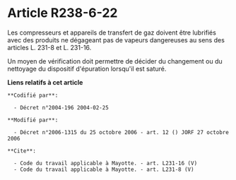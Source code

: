 # Article R238-6-22

Les compresseurs et appareils de transfert de gaz doivent être lubrifiés avec des produits ne dégageant pas de vapeurs
dangereuses au sens des articles L. 231-8 et L. 231-16.

Un moyen de vérification doit permettre de décider du changement ou du nettoyage du dispositif d'épuration lorsqu'il est
saturé.

**Liens relatifs à cet article**

	**Codifié par**:

	  - Décret n°2004-196 2004-02-25

	**Modifié par**:

	  - Décret n°2006-1315 du 25 octobre 2006 - art. 12 () JORF 27 octobre 2006

	**Cite**:

	  - Code du travail applicable à Mayotte. - art. L231-16 (V)
	  - Code du travail applicable à Mayotte. - art. L231-8 (V)
